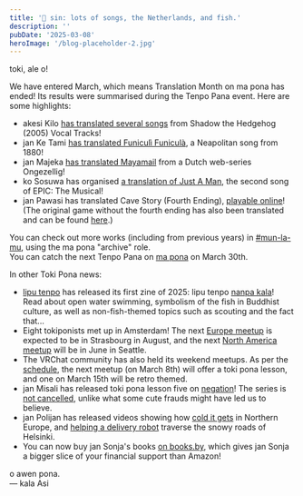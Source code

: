 ```yaml
---
title: '📰 sin: lots of songs, the Netherlands, and fish.'
description: ''
pubDate: '2025-03-08'
heroImage: '/blog-placeholder-2.jpg'
---
```


toki, ale o!

We have entered March, which means Translation Month on ma pona has ended! Its results were summarised during the Tenpo Pana event. Here are some highlights:

* akesi Kilo [has translated several songs](https://www.youtube.com/playlist?list=PLMdTyJeEEU-dZo-4ZRt5ESU_H86GPtF32) from Shadow the Hedgehog (2005) Vocal Tracks!
* jan Ke Tami [has translated Funiculì Funiculà](https://youtu.be/AR_nASainOg), a Neapolitan song from 1880!
* jan Majeka [has translated Mayamail](https://drive.google.com/drive/folders/1tINB8ZdD56Jik7Z8Et61WU9eiPrxBHfL) from a Dutch web-series Ongezellig!
* ko Sosuwa has organised [a translation of Just A Man](https://www.youtube.com/watch?v=2_ZLlDC4TzY), the second song of EPIC: The Musical!
* jan Pawasi has translated Cave Story (Fourth Ending), [playable online](https://lupa-tokusu-monokatali.gitlab.io/musi/sitelen-Lasina/pini-4/musi-Tokusu.html)! (The original game without the fourth ending has also been translated and can be found [here](https://lupa-tokusu-monokatali.gitlab.io/musi/sitelen-Lasina/musi-Tokusu.html).)

You can check out more works (including from previous years) in [#mun-la-mu](https://discord.com/channels/301377942062366741/936459528424280134), using the ma pona "archive" role.  
You can catch the next Tenpo Pana on [ma pona](https://discord.gg/Byqn5z9) on March 30th.

In other Toki Pona news:

* [lipu tenpo](https://liputenpo.org/) has released its first zine of 2025: lipu tenpo [nanpa kala](https://liputenpo.org/lipu/nanpa-kala/)! Read about open water swimming, symbolism of the fish in Buddhist culture, as well as non-fish-themed topics such as scouting and the fact that...
* Eight tokiponists met up in Amsterdam! The next [Europe meetup](https://discord.com/channels/301377942062366741/301380012156911616/1329447862068711515) is expected to be in Strasbourg in August, and the next [North America meetup](https://discord.com/channels/301377942062366741/328362891705319425/1342703306673487882) will be in June in Seattle.
* The VRChat community has also held its weekend meetups. As per the [schedule](https://bsky.app/profile/tokiponavr.bsky.social/post/3lizxwkhfjs22), the next meetup (on March 8th) will offer a toki pona lesson, and one on March 15th will be retro themed.
* jan Misali has released toki pona lesson five on [negation](https://www.youtube.com/watch?v=8me6b9cMGog)! The series is [not cancelled](https://www.youtube.com/channel/UCJOh5FKisc0hUlEeWFBlD-w/community?lb=UgkxxjWs_pXtZ7t0JoqQJqMZ76dXC1ZTjnEl), unlike what some cute frauds might have led us to believe.
* jan Polijan has released videos showing how [cold it gets](https://www.youtube.com/watch?v=J4fCq1aEAxA) in Northern Europe, and [helping a delivery robot](https://www.youtube.com/watch?v=w11ZDQ4SvhM) traverse the snowy roads of Helsinki.
* You can now buy jan Sonja's books [on books.by](https://bsky.app/profile/tokipona.org/post/3lj2sz7idm22p), which gives jan Sonja a bigger slice of your financial support than Amazon!

o awen pona.  
— kala Asi 
